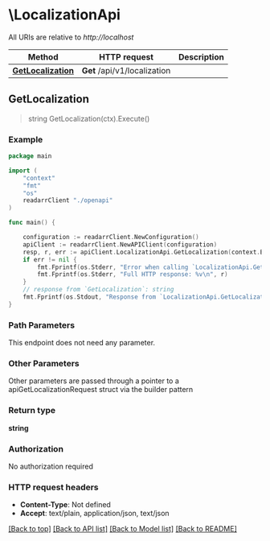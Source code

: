# \LocalizationApi

All URIs are relative to *http://localhost*

Method | HTTP request | Description
------------- | ------------- | -------------
[**GetLocalization**](LocalizationApi.md#GetLocalization) | **Get** /api/v1/localization | 



## GetLocalization

> string GetLocalization(ctx).Execute()



### Example

```go
package main

import (
    "context"
    "fmt"
    "os"
    readarrClient "./openapi"
)

func main() {

    configuration := readarrClient.NewConfiguration()
    apiClient := readarrClient.NewAPIClient(configuration)
    resp, r, err := apiClient.LocalizationApi.GetLocalization(context.Background()).Execute()
    if err != nil {
        fmt.Fprintf(os.Stderr, "Error when calling `LocalizationApi.GetLocalization``: %v\n", err)
        fmt.Fprintf(os.Stderr, "Full HTTP response: %v\n", r)
    }
    // response from `GetLocalization`: string
    fmt.Fprintf(os.Stdout, "Response from `LocalizationApi.GetLocalization`: %v\n", resp)
}
```

### Path Parameters

This endpoint does not need any parameter.

### Other Parameters

Other parameters are passed through a pointer to a apiGetLocalizationRequest struct via the builder pattern


### Return type

**string**

### Authorization

No authorization required

### HTTP request headers

- **Content-Type**: Not defined
- **Accept**: text/plain, application/json, text/json

[[Back to top]](#) [[Back to API list]](../README.md#documentation-for-api-endpoints)
[[Back to Model list]](../README.md#documentation-for-models)
[[Back to README]](../README.md)

